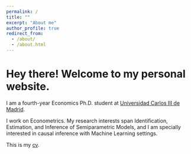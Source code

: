 ```yaml
---
permalink: /
title: ""
excerpt: "About me"
author_profile: true
redirect_from: 
  - /about/
  - /about.html
---
```


Hey there! Welcome to my personal website.  
====

I am a fourth-year Economics Ph.D. student at [Universidad Carlos III de Madrid](http://economics.uc3m.es/). 

I work on Econometrics. My research interests span Identification, Estimation, and Inference of Semiparametric Models, and I am specially interested in causal inference with Machine Learning settings. 

This is my [cv](http://argafacu.github.io/files/CV_FacundoArga_araz.pdf).

